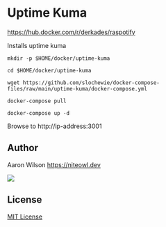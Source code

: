 # Uptime Kuma
https://hub.docker.com/r/derkades/raspotify

Installs uptime kuma

```
mkdir -p $HOME/docker/uptime-kuma
```
```
cd $HOME/docker/uptime-kuma
```
```
wget https://github.com/slochewie/docker-compose-files/raw/main/uptime-kuma/docker-compose.yml
```
```
docker-compose pull
```
```
docker-compose up -d
```

Browse to http://ip-address:3001

## Author

Aaron Wilson <https://niteowl.dev>

[![](https://cdn.buymeacoffee.com/buttons/default-blue.png)](https://www.buymeacoffee.com/slochewie)

## License

[MIT License](./LICENSE)